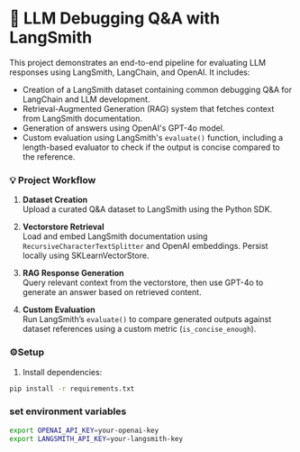 # 🧠 LLM Debugging Q&A with LangSmith

This project demonstrates an end-to-end pipeline for evaluating LLM responses using LangSmith, LangChain, and OpenAI. It includes:

- Creation of a LangSmith dataset containing common debugging Q&A for LangChain and LLM development.
- Retrieval-Augmented Generation (RAG) system that fetches context from LangSmith documentation.
- Generation of answers using OpenAI's GPT-4o model.
- Custom evaluation using LangSmith's `evaluate()` function, including a length-based evaluator to check if the output is concise compared to the reference.

### 💡 Project Workflow

1. **Dataset Creation**  
   Upload a curated Q&A dataset to LangSmith using the Python SDK.

2. **Vectorstore Retrieval**  
   Load and embed LangSmith documentation using `RecursiveCharacterTextSplitter` and OpenAI embeddings. Persist locally using SKLearnVectorStore.

3. **RAG Response Generation**  
   Query relevant context from the vectorstore, then use GPT-4o to generate an answer based on retrieved content.

4. **Custom Evaluation**  
   Run LangSmith’s `evaluate()` to compare generated outputs against dataset references using a custom metric (`is_concise_enough`).


### ⚙Setup

1. Install dependencies:
```bash
pip install -r requirements.txt
```


### set environment variables
```bash
export OPENAI_API_KEY=your-openai-key
export LANGSMITH_API_KEY=your-langsmith-key


